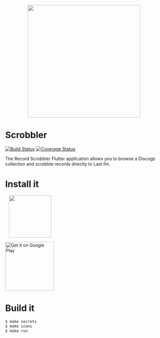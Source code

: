 <p align='center'>
  <a href='#'><img src='https://fptavares.github.io/img/scrobbler.png' alt='' width='360' /></a>
</p>

# Scrobbler

[![Build Status](https://api.cirrus-ci.com/github/fptavares/scrobbler.svg)](https://cirrus-ci.com/github/fptavares/scrobbler)
[![Coverage Status](https://codecov.io/gh/fptavares/scrobbler/branch/master/graph/badge.svg)](https://codecov.io/gh/fptavares/scrobbler)

The Record Scrobbler Flutter application allows you to browse a Discogs collection
and scrobble records directly to Last.fm.

# Install it

<a href='https://apps.apple.com/us/app/scrobbler/id1505776204?mt=8'><img hspace='12' width='135' src='https://linkmaker.itunes.apple.com/en-us/badge-lrg.svg?releaseDate=2020-04-11&kind=iossoftware&bubble=ios_apps'/></a>

<a href='https://play.google.com/store/apps/details?id=io.github.fptavares.scrobbler&pcampaignid=pcampaignidMKT-Other-global-all-co-prtnr-py-PartBadge-Mar2515-1'><img width='156' alt='Get it on Google Play' src='https://play.google.com/intl/en_us/badges/static/images/badges/en_badge_web_generic.png'/></a>

# Build it

```bash
$ make secrets
$ make icons
$ make run
```
